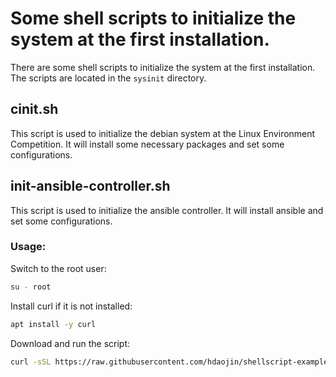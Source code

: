 # Some shell scripts to initialize the system at the first installation.

There are some shell scripts to initialize the system at the first installation. The scripts are located in the `sysinit` directory.

## cinit.sh

This script is used to initialize the debian system at the Linux Environment Competition. It will install some necessary packages and set some configurations.

## init-ansible-controller.sh

This script is used to initialize the ansible controller. It will install ansible and set some configurations.

### Usage:

Switch to the root user:

```bash
su - root
```

Install curl if it is not installed:

```bash
apt install -y curl
```

Download and run the script:

```bash
curl -sSL https://raw.githubusercontent.com/hdaojin/shellscript-examples/refs/heads/main/sysinit/init-debian-ansible.sh | bash
```


